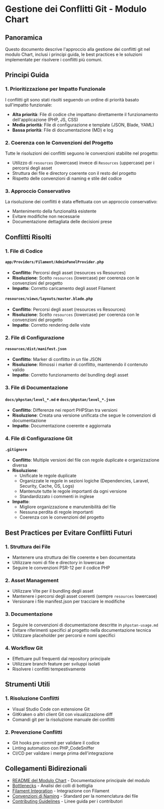 # Gestione dei Conflitti Git - Modulo Chart

## Panoramica
Questo documento descrive l'approccio alla gestione dei conflitti git nel modulo Chart, inclusi i principi guida, le best practices e le soluzioni implementate per risolvere i conflitti più comuni.

## Principi Guida

### 1. Prioritizzazione per Impatto Funzionale
I conflitti git sono stati risolti seguendo un ordine di priorità basato sull'impatto funzionale:
- **Alta priorità**: File di codice che impattano direttamente il funzionamento dell'applicazione (PHP, JS, CSS)
- **Media priorità**: File di configurazione e template (JSON, Blade, YAML)
- **Bassa priorità**: File di documentazione (MD) e log

### 2. Coerenza con le Convenzioni del Progetto
Tutte le risoluzioni dei conflitti seguono le convenzioni stabilite nel progetto:
- Utilizzo di `resources` (lowercase) invece di `Resources` (uppercase) per i percorsi degli asset
- Struttura dei file e directory coerente con il resto del progetto
- Rispetto delle convenzioni di naming e stile del codice

### 3. Approccio Conservativo
La risoluzione dei conflitti è stata effettuata con un approccio conservativo:
- Mantenimento della funzionalità esistente
- Evitare modifiche non necessarie
- Documentazione dettagliata delle decisioni prese

## Conflitti Risolti

### 1. File di Codice

#### `app/Providers/Filament/AdminPanelProvider.php`
- **Conflitto**: Percorsi degli asset (resources vs Resources)
- **Risoluzione**: Scelto `resources` (lowercase) per coerenza con le convenzioni del progetto
- **Impatto**: Corretto caricamento degli asset Filament

#### `resources/views/layouts/master.blade.php`
- **Conflitto**: Percorsi degli asset (resources vs Resources)
- **Risoluzione**: Scelto `resources` (lowercase) per coerenza con le convenzioni del progetto
- **Impatto**: Corretto rendering delle viste

### 2. File di Configurazione

#### `resources/dist/manifest.json`
- **Conflitto**: Marker di conflitto in un file JSON
- **Risoluzione**: Rimossi i marker di conflitto, mantenendo il contenuto valido
- **Impatto**: Corretto funzionamento del bundling degli asset

### 3. File di Documentazione

#### `docs/phpstan/level_*.md` e `docs/phpstan/level_*.json`
- **Conflitto**: Differenze nei report PHPStan tra versioni
- **Risoluzione**: Creata una versione unificata che segue le convenzioni di documentazione
- **Impatto**: Documentazione coerente e aggiornata

### 4. File di Configurazione Git

#### `.gitignore`
- **Conflitto**: Multiple versioni del file con regole duplicate e organizzazione diversa
- **Risoluzione**: 
  - Unificate le regole duplicate
  - Organizzate le regole in sezioni logiche (Dependencies, Laravel, Security, Cache, OS, Logs)
  - Mantenute tutte le regole importanti da ogni versione
  - Standardizzato i commenti in inglese
- **Impatto**: 
  - Migliore organizzazione e manutenibilità del file
  - Nessuna perdita di regole importanti
  - Coerenza con le convenzioni del progetto

## Best Practices per Evitare Conflitti Futuri

### 1. Struttura dei File
- Mantenere una struttura dei file coerente e ben documentata
- Utilizzare nomi di file e directory in lowercase
- Seguire le convenzioni PSR-12 per il codice PHP

### 2. Asset Management
- Utilizzare Vite per il bundling degli asset
- Mantenere i percorsi degli asset coerenti (sempre `resources` lowercase)
- Versionare i file manifest.json per tracciare le modifiche

### 3. Documentazione
- Seguire le convenzioni di documentazione descritte in `phpstan-usage.md`
- Evitare riferimenti specifici al progetto nella documentazione tecnica
- Utilizzare placeholder per percorsi e nomi specifici

### 4. Workflow Git
- Effettuare pull frequenti dal repository principale
- Utilizzare branch feature per sviluppi isolati
- Risolvere i conflitti tempestivamente

## Strumenti Utili

### 1. Risoluzione Conflitti
- Visual Studio Code con estensione Git
- GitKraken o altri client Git con visualizzazione diff
- Comandi git per la risoluzione manuale dei conflitti

### 2. Prevenzione Conflitti
- Git hooks pre-commit per validare il codice
- Linting automatico con PHP_CodeSniffer
- CI/CD per validare i merge prima dell'integrazione

## Collegamenti Bidirezionali

- [README del Modulo Chart](README.md) - Documentazione principale del modulo
- [Bottlenecks](bottlenecks.md) - Analisi dei colli di bottiglia
- [Filament Integration](filament.md) - Integrazione con Filament
- [Convenzioni di Naming](../../../../docs/standards/file_naming_conventions.md) - Standard per la nomenclatura dei file
- [Contributing Guidelines](advanced/contributing.md) - Linee guida per i contributori
